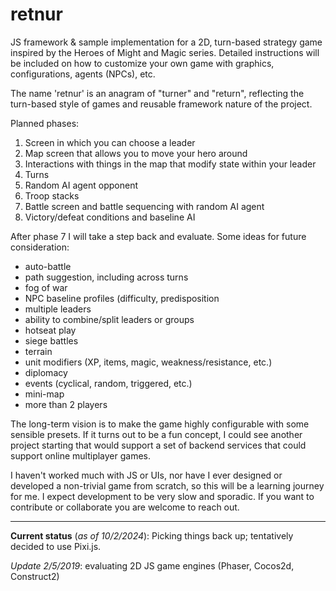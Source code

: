 # retnur
JS framework & sample implementation for a 2D, turn-based strategy game inspired by the Heroes of Might and Magic series. Detailed instructions will be included on how to customize your own game with graphics, configurations, agents (NPCs), etc.

The name 'retnur' is an anagram of "turner" and "return", reflecting the turn-based style of games and reusable framework nature of the project.

Planned phases:
1. Screen in which you can choose a leader
2. Map screen that allows you to move your hero around
3. Interactions with things in the map that modify state within your leader
4. Turns
5. Random AI agent opponent
6. Troop stacks
7. Battle screen and battle sequencing with random AI agent
9. Victory/defeat conditions and baseline AI

After phase 7 I will take a step back and evaluate. Some ideas for future consideration:

* auto-battle
* path suggestion, including across turns
* fog of war
* NPC baseline profiles (difficulty, predisposition
* multiple leaders
* ability to combine/split leaders or groups
* hotseat play
* siege battles
* terrain
* unit modifiers (XP, items, magic, weakness/resistance, etc.)
* diplomacy
* events (cyclical, random, triggered, etc.)
* mini-map
* more than 2 players

The long-term vision is to make the game highly configurable with some sensible presets. If it turns out to be a fun concept, I could see another project starting that would support a set of backend services that could support online multiplayer games.

I haven't worked much with JS or UIs, nor have I ever designed or developed a non-trivial game from scratch, so this will be a learning journey for me. I expect development to be very slow and sporadic. If you want to contribute or collaborate you are welcome to reach out.

---

**Current status** (_as of 10/2/2024_): Picking things back up; tentatively decided to use Pixi.js.

_Update 2/5/2019_: evaluating 2D JS game engines (Phaser, Cocos2d, Construct2)
